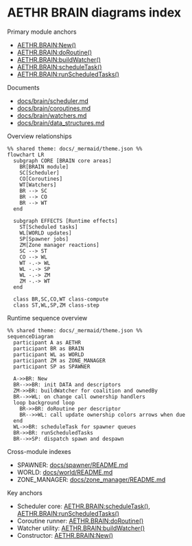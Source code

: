 # AETHR BRAIN diagrams index

Primary module anchors
- [AETHR.BRAIN:New()](../../dev/BRAIN.lua:158)
- [AETHR.BRAIN:doRoutine()](../../dev/BRAIN.lua:176)
- [AETHR.BRAIN:buildWatcher()](../../dev/BRAIN.lua:242)
- [AETHR.BRAIN:scheduleTask()](../../dev/BRAIN.lua:277)
- [AETHR.BRAIN:runScheduledTasks()](../../dev/BRAIN.lua:306)

Documents
- [docs/brain/scheduler.md](docs/brain/scheduler.md)
- [docs/brain/coroutines.md](docs/brain/coroutines.md)
- [docs/brain/watchers.md](docs/brain/watchers.md)
- [docs/brain/data_structures.md](docs/brain/data_structures.md)

Overview relationships

```mermaid
%% shared theme: docs/_mermaid/theme.json %%
flowchart LR
  subgraph CORE [BRAIN core areas]
    BR[BRAIN module]
    SC[Scheduler]
    CO[Coroutines]
    WT[Watchers]
    BR --> SC
    BR --> CO
    BR --> WT
  end

  subgraph EFFECTS [Runtime effects]
    ST[Scheduled tasks]
    WL[WORLD updates]
    SP[Spawner jobs]
    ZM[Zone manager reactions]
    SC --> ST
    CO --> WL
    WT -.-> WL
    WL -.-> SP
    WL -.-> ZM
    ZM -.-> WT
  end

  class BR,SC,CO,WT class-compute
  class ST,WL,SP,ZM class-step
```

Runtime sequence overview

```mermaid
%% shared theme: docs/_mermaid/theme.json %%
sequenceDiagram
  participant A as AETHR
  participant BR as BRAIN
  participant WL as WORLD
  participant ZM as ZONE_MANAGER
  participant SP as SPAWNER

  A->>BR: New
  BR-->>BR: init DATA and descriptors
  ZM->>BR: buildWatcher for coalition and ownedBy
  BR-->>WL: on change call ownership handlers
  loop background loop
    BR->>BR: doRoutine per descriptor
    BR-->>WL: call update ownership colors arrows when due
  end
  WL->>BR: scheduleTask for spawner queues
  BR->>BR: runScheduledTasks
  BR-->>SP: dispatch spawn and despawn
```

Cross-module indexes
- SPAWNER: [docs/spawner/README.md](docs/spawner/README.md)
- WORLD: [docs/world/README.md](docs/world/README.md)
- ZONE_MANAGER: [docs/zone_manager/README.md](docs/zone_manager/README.md)

Key anchors
- Scheduler core: [AETHR.BRAIN:scheduleTask()](../../dev/BRAIN.lua:277), [AETHR.BRAIN:runScheduledTasks()](../../dev/BRAIN.lua:306)
- Coroutine runner: [AETHR.BRAIN:doRoutine()](../../dev/BRAIN.lua:176)
- Watcher utility: [AETHR.BRAIN:buildWatcher()](../../dev/BRAIN.lua:242)
- Constructor: [AETHR.BRAIN:New()](../../dev/BRAIN.lua:158)
